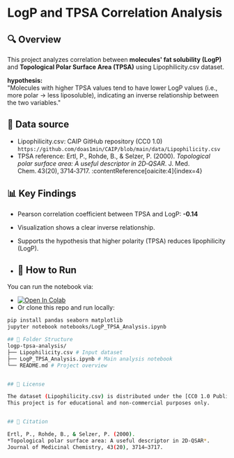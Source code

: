 # LogP and TPSA Correlation Analysis

## 🔍 Overview
This project analyzes correlation between **molecules' fat solubility (LogP)** and **Topological Polar Surface Area (TPSA)** using Lipophilicity.csv dataset.

**hypothesis:**  
"Molecules with higher TPSA values tend to have lower LogP values (i.e., more polar → less liposoluble), indicating an inverse relationship between the two variables."

## 📁 Data source
- Lipophilicity.csv: CAIP GitHub repository (CC0 1.0)  
  `https://github.com/doas1min/CAIP/blob/main/data/Lipophilicity.csv`
- TPSA reference: Ertl, P., Rohde, B., & Selzer, P. (2000). *Topological polar surface area: A useful descriptor in 2D‑QSAR*. J. Med. Chem. 43(20), 3714‑3717. :contentReference[oaicite:4]{index=4}

## 📊 Key Findings
- Pearson correlation coefficient between TPSA and LogP: **-0.14**
- Visualization shows a clear inverse relationship.
- Supports the hypothesis that higher polarity (TPSA) reduces lipophilicity (LogP).

- ## 🧪 How to Run
You can run the notebook via:
- [![Open In Colab](https://colab.research.google.com/assets/colab-badge.svg)](https://colab.research.google.com/github/Kyeongbin-Tom/logp-tpsa-analysis/blob/main/LogP_TPSA_Analysis.ipynb)
- Or clone this repo and run locally:
```bash
pip install pandas seaborn matplotlib
jupyter notebook notebooks/LogP_TPSA_Analysis.ipynb

## 📂 Folder Structure
logp-tpsa-analysis/
├── Lipophilicity.csv # Input dataset
├── LogP_TPSA_Analysis.ipynb # Main analysis notebook
└── README.md # Project overview


## 📌 License

The dataset (Lipophilicity.csv) is distributed under the [CC0 1.0 Public Domain Dedication](https://creativecommons.org/publicdomain/zero/1.0/).  
This project is for educational and non-commercial purposes only.


## 📝 Citation

Ertl, P., Rohde, B., & Selzer, P. (2000).  
*Topological polar surface area: A useful descriptor in 2D-QSAR*.  
Journal of Medicinal Chemistry, 43(20), 3714–3717.
